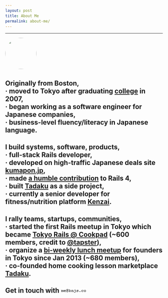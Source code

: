 ```yaml
---
layout: post
title: About Me
permalink: about-me/
---
```


---

<img src="https://pbs.twimg.com/profile_images/551423866594029568/zbex0jmT.jpeg" width="100" height="100" style="border-radius:50px" />

## Originally from Boston, <br/><span class="lowkey"><strong>&middot;</strong> moved to Tokyo after graduating <a href="http://www.umass.edu" target="_blank">college</a> in 2007, <br/><strong>&middot;</strong> began working as a software engineer for Japanese companies, <br/><strong>&middot;</strong> business-level fluency/literacy in Japanese language.</span>

## I build systems, software, products, <br/><span class="lowkey"><strong>&middot;</strong> full-stack Rails developer, <br/><strong>&middot;</strong> developed on high-traffic Japanese deals site <a href="http://kumapon.jp" target="_blank">kumapon.jp</a>, <br/><strong>&middot;</strong> made <a href="http://contributors.rubyonrails.org/contributors/benjamin-sullivan/commits" target="_blank">a humble contribution</a> to Rails 4, <br/><strong>&middot;</strong> built <a href="http://www.tadaku.com" target="_blank">Tadaku</a> as a side project, <br/><strong>&middot;</strong> currently a senior developer for fitness/nutrition platform <a href="http://kenzai.me" target="_blank">Kenzai</a>.</span>

## I rally teams, startups, communities, <br/><span class="lowkey"><strong>&middot;</strong> started the first Rails meetup in Tokyo which became <a href="http://www.meetup.com/tokyo-rails/" target="_blank">Tokyo Rails @ Cookpad</a> (~600 members, credit to <a href="https://twitter.com/tapster" target="_blank">@tapster</a>), <br/><strong>&middot;</strong> organize a <a href="http://www.meetup.com/tokyo-startup-circle" target="_blank">bi-weekly lunch meetup</a> for founders in Tokyo since Jan 2013 (~680 members), <br/><strong>&middot;</strong> co-founded home cooking lesson marketplace <a href="http://www.tadaku.com" target="_blank">Tadaku</a>.</span>


## <span class="lowkey">Get in touch with</span> <img src="/images/email.gif" />
